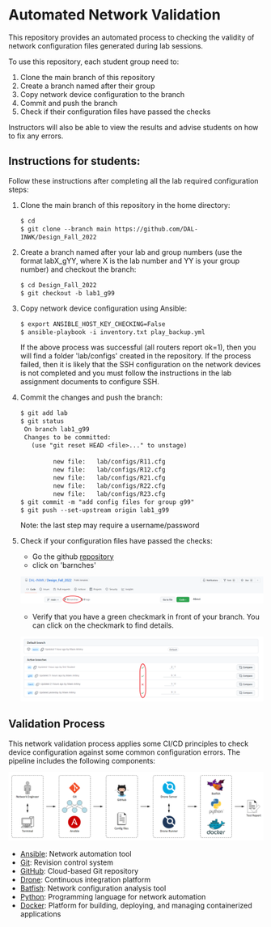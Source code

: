 # Automated Network Validation

This repository provides an automated process to checking the validity of network configuration files generated during lab sessions.

To use this repository, each student group need to:

1. Clone the main branch of this repository
2. Create a branch named after their group
3. Copy network device configuration to the branch
4. Commit and push the branch
5. Check if their configuration files have passed the checks

Instructors will also be able to view the results and advise students on how to fix any errors.


## Instructions for students:

Follow these instructions after completing all the lab required configuration steps:

1. Clone the main branch of this repository in the home directory:

   ```
   $ cd
   $ git clone --branch main https://github.com/DAL-INWK/Design_Fall_2022
   ```

2. Create a branch named after your lab and group numbers (use the format labX_gYY, where X is the lab number and YY is your group number) and checkout the branch:

   ```
   $ cd Design_Fall_2022
   $ git checkout -b lab1_g99
   ```

3. Copy network device configuration using Ansible:

   ```
   $ export ANSIBLE_HOST_KEY_CHECKING=False
   $ ansible-playbook -i inventory.txt play_backup.yml
   ```

   If the above process was successful (all routers report ok=1), then you will find a folder 'lab/configs' created in the repository. If the process failed, then it is likely that the SSH configuration on the network devices is not completed and you must follow the instructions in the lab assignment documents to configure SSH.

4. Commit the changes and push the branch:

   ```
   $ git add lab
   $ git status
    On branch lab1_g99
    Changes to be committed:
      (use "git reset HEAD <file>..." to unstage)

            new file:   lab/configs/R11.cfg
            new file:   lab/configs/R12.cfg
            new file:   lab/configs/R21.cfg
            new file:   lab/configs/R22.cfg
            new file:   lab/configs/R23.cfg
   $ git commit -m "add config files for group g99"
   $ git push --set-upstream origin lab1_g99
   ```

   Note: the last step may require a username/password

5. Check if your configuration files have passed the checks:

   - Go the github [repository](https://github.com/DAL-INWK/Design_Fall_2022)
   - click on 'barnches'   

   ![](img/branches.png)

   - Verify that you have a green checkmark in front of your branch. You can click on the checkmark to find details.

   ![](img/checks.png)

## Validation Process

This network validation process applies some CI/CD principles to check device configuration against some common configuration errors. The pipeline includes the following components:

![Pipeline](img/pipeline.png)

- [Ansible](https://www.ansible.com/): Network automation tool
- [Git](https://git-scm.com/): Revision control system
- [GitHub](https://github.com/): Cloud-based Git repository
- [Drone](https://www.drone.io/): Continuous integration platform
- [Batfish](https://www.batfish.org/): Network configuration analysis tool
- [Python](https://www.python.org/): Programming language for network automation
- [Docker](https://www.docker.com/): Platform for building, deploying, and managing containerized applications
